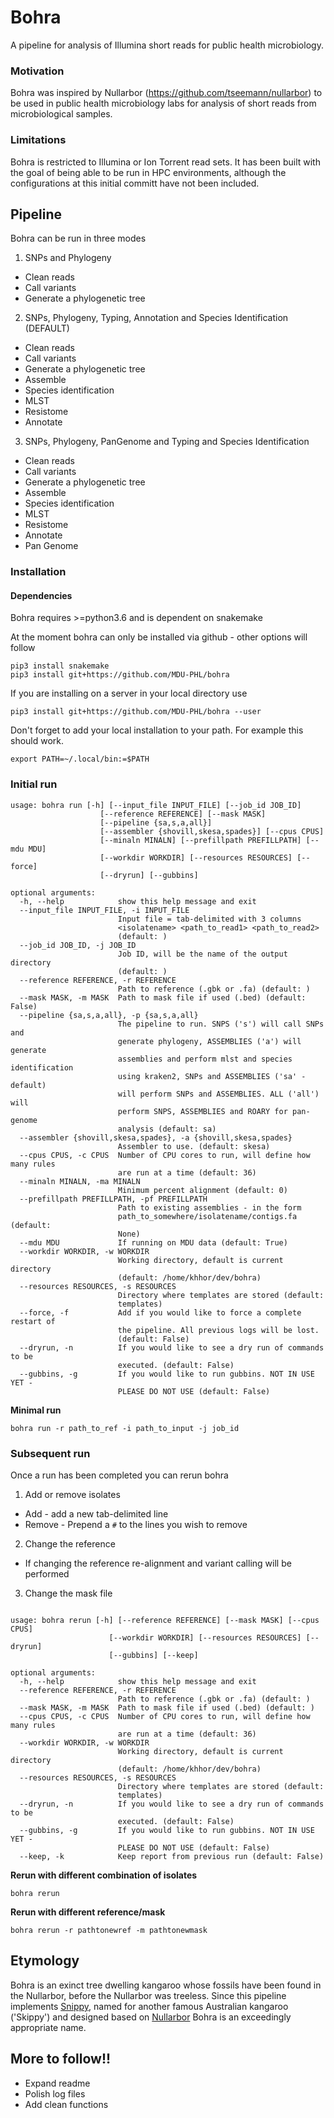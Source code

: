 # Bohra 

A pipeline for analysis of Illumina short reads for public health microbiology.

### Motivation

Bohra was inspired by Nullarbor (https://github.com/tseemann/nullarbor) to be used in public health microbiology labs for analysis of short reads from microbiological samples.  

### Limitations

Bohra is restricted to Illumina or Ion Torrent read sets. It has been built with the goal of being able to be run in HPC environments, although the configurations at this initial committ have not been included.

## Pipeline

Bohra can be run in three modes
1. SNPs and Phylogeny
* Clean reads
* Call variants
* Generate a phylogenetic tree

2. SNPs, Phylogeny, Typing, Annotation and Species Identification (DEFAULT)
* Clean reads
* Call variants
* Generate a phylogenetic tree
* Assemble
* Species identification
* MLST
* Resistome
* Annotate

3. SNPs, Phylogeny, PanGenome and  Typing and Species Identification
* Clean reads
* Call variants
* Generate a phylogenetic tree
* Assemble
* Species identification
* MLST
* Resistome
* Annotate
* Pan Genome

### Installation

#### Dependencies

Bohra requires >=python3.6 and is dependent on snakemake

At the moment bohra can only be installed via github - other options will follow

```
pip3 install snakemake
pip3 install git+https://github.com/MDU-PHL/bohra
```
If you are installing on a server in your local directory use

```
pip3 install git+https://github.com/MDU-PHL/bohra --user
```

Don't forget to add your local installation to your path. For example this should work.

```
export PATH=~/.local/bin:=$PATH
```

### Initial run


```
usage: bohra run [-h] [--input_file INPUT_FILE] [--job_id JOB_ID]
                    [--reference REFERENCE] [--mask MASK]
                    [--pipeline {sa,s,a,all}]
                    [--assembler {shovill,skesa,spades}] [--cpus CPUS]
                    [--minaln MINALN] [--prefillpath PREFILLPATH] [--mdu MDU]
                    [--workdir WORKDIR] [--resources RESOURCES] [--force]
                    [--dryrun] [--gubbins]

optional arguments:
  -h, --help            show this help message and exit
  --input_file INPUT_FILE, -i INPUT_FILE
                        Input file = tab-delimited with 3 columns
                        <isolatename> <path_to_read1> <path_to_read2>
                        (default: )
  --job_id JOB_ID, -j JOB_ID
                        Job ID, will be the name of the output directory
                        (default: )
  --reference REFERENCE, -r REFERENCE
                        Path to reference (.gbk or .fa) (default: )
  --mask MASK, -m MASK  Path to mask file if used (.bed) (default: False)
  --pipeline {sa,s,a,all}, -p {sa,s,a,all}
                        The pipeline to run. SNPS ('s') will call SNPs and
                        generate phylogeny, ASSEMBLIES ('a') will generate
                        assemblies and perform mlst and species identification
                        using kraken2, SNPs and ASSEMBLIES ('sa' - default)
                        will perform SNPs and ASSEMBLIES. ALL ('all') will
                        perform SNPS, ASSEMBLIES and ROARY for pan-genome
                        analysis (default: sa)
  --assembler {shovill,skesa,spades}, -a {shovill,skesa,spades}
                        Assembler to use. (default: skesa)
  --cpus CPUS, -c CPUS  Number of CPU cores to run, will define how many rules
                        are run at a time (default: 36)
  --minaln MINALN, -ma MINALN
                        Minimum percent alignment (default: 0)
  --prefillpath PREFILLPATH, -pf PREFILLPATH
                        Path to existing assemblies - in the form
                        path_to_somewhere/isolatename/contigs.fa (default:
                        None)
  --mdu MDU             If running on MDU data (default: True)
  --workdir WORKDIR, -w WORKDIR
                        Working directory, default is current directory
                        (default: /home/khhor/dev/bohra)
  --resources RESOURCES, -s RESOURCES
                        Directory where templates are stored (default:
                        templates)
  --force, -f           Add if you would like to force a complete restart of
                        the pipeline. All previous logs will be lost.
                        (default: False)
  --dryrun, -n          If you would like to see a dry run of commands to be
                        executed. (default: False)
  --gubbins, -g         If you would like to run gubbins. NOT IN USE YET -
                        PLEASE DO NOT USE (default: False)
```
**Minimal run**

`bohra run -r path_to_ref -i path_to_input -j job_id`

### Subsequent run

Once a run has been completed you can rerun bohra
1. Add or remove isolates
* Add - add a new tab-delimited line
* Remove - Prepend a `#` to the lines you wish to remove

2. Change the reference 
* If changing the reference re-alignment and variant calling will be performed

3. Change the mask file

```

usage: bohra rerun [-h] [--reference REFERENCE] [--mask MASK] [--cpus CPUS]
                      [--workdir WORKDIR] [--resources RESOURCES] [--dryrun]
                      [--gubbins] [--keep]

optional arguments:
  -h, --help            show this help message and exit
  --reference REFERENCE, -r REFERENCE
                        Path to reference (.gbk or .fa) (default: )
  --mask MASK, -m MASK  Path to mask file if used (.bed) (default: )
  --cpus CPUS, -c CPUS  Number of CPU cores to run, will define how many rules
                        are run at a time (default: 36)
  --workdir WORKDIR, -w WORKDIR
                        Working directory, default is current directory
                        (default: /home/khhor/dev/bohra)
  --resources RESOURCES, -s RESOURCES
                        Directory where templates are stored (default:
                        templates)
  --dryrun, -n          If you would like to see a dry run of commands to be
                        executed. (default: False)
  --gubbins, -g         If you would like to run gubbins. NOT IN USE YET -
                        PLEASE DO NOT USE (default: False)
  --keep, -k            Keep report from previous run (default: False)
```
**Rerun with different combination of isolates**

`bohra rerun`

**Rerun with different reference/mask**

`bohra rerun -r pathtonewref -m pathtonewmask`

## Etymology

Bohra is an exinct tree dwelling kangaroo whose fossils have been found in the Nullarbor, before the Nullarbor was treeless. Since this pipeline implements [Snippy](https://github.com/tseemann/snippy), named for another famous Australian kangaroo ('Skippy') and designed based on [Nullarbor](https://github.com/tseemann/nullarbor) Bohra is an exceedingly appropriate name. 

## More to follow!!

* Expand readme
* Polish log files
* Add clean functions
